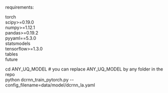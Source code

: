 requirements:

torch \
scipy>=0.19.0 \
numpy>=1.12.1 \
pandas>=0.19.2 \
pyyaml==5.3.0 \
statsmodels \
tensorflow>=1.3.0 \
tables \
future 

cd ANY_UQ_MODEL  # you can replace ANY_UQ_MODEL by any folder in the repo \
python dcrnn_train_pytorch.py --config_filename=data/model/dcrnn_la.yaml

